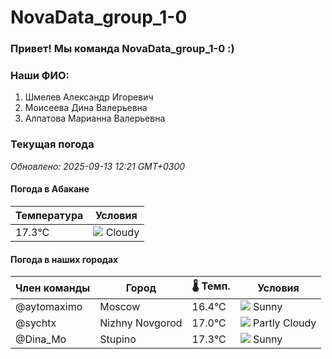 # NovaData_group_1-0
### Привет! Мы команда NovaData_group_1-0 :)

### Наши ФИО:
1. Шмелев Александр Игоревич
2. Моисеева Дина Валерьевна
3. Алпатова Марианна Валерьевна

### Текущая погода
<!-- WEATHER:START -->
_Обновлено: 2025-09-13 12:21 GMT+0300_

#### Погода в Абакане

| Температура | Условия |
|-------------|----------|
| 17.3°C     | ![](https://cdn.weatherapi.com/weather/64x64/day/119.png) Cloudy |

#### Погода в наших городах

| Член команды  | Город               | 🌡️ Темп.  | Условия          |
|---------------|---------------------|-----------|--------------------|
| @aytomaximo    | Moscow              |   16.4°C | ![](https://cdn.weatherapi.com/weather/64x64/day/113.png) Sunny        |
| @sychtx        | Nizhny Novgorod     |   17.0°C | ![](https://cdn.weatherapi.com/weather/64x64/day/116.png) Partly Cloudy |
| @Dina_Mo       | Stupino             |   17.3°C | ![](https://cdn.weatherapi.com/weather/64x64/day/113.png) Sunny        |

<!-- WEATHER:END -->

